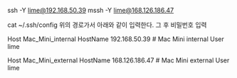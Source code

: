 ssh -Y lime@192.168.50.39
mssh -Y lime@168.126.186.47

cat ~/.ssh/config 
위의 경로가서 아래와 같이 입력한다. 
그 후 비밀번호 입력 

Host Mac_Mini_internal
    HostName 192.168.50.39  # Mac Mini internal
    User lime

Host Mac_Mini_external
    HostName 168.126.186.47  # Mac Mini external
    User lime